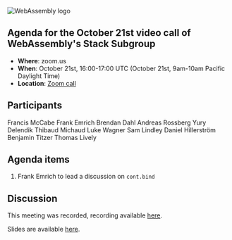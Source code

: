 ![WebAssembly logo](/images/WebAssembly.png)

## Agenda for the October 21st video call of WebAssembly's Stack Subgroup

- **Where**: zoom.us
- **When**:  October 21st, 16:00-17:00 UTC (October 21st, 9am-10am Pacific Daylight Time)
- **Location**: [Zoom call](https://zoom.us/j/91846860726?pwd=NVVNVmpvRVVFQkZTVzZ1dTFEcXgrdz09)

## Participants

Francis McCabe
Frank Emrich
Brendan Dahl
Andreas Rossberg
Yury Delendik
Thibaud Michaud
Luke Wagner
Sam Lindley
Daniel Hillerström
Benjamin Titzer
Thomas Lively


## Agenda items

1. Frank Emrich to lead a discussion on `cont.bind`

## Discussion

This meeting was recorded, recording available [here](https://us02web.zoom.us/rec/share/FKHbk3uvZG6jIR3iJxv6PUJ2lDC7NQUMY6T4CFZuSR_xlRa03qOipgN3cbZokl0Q.EzqZs7AKHkxEKZ_C).

Slides are available [here](https://github.com/WebAssembly/meetings/blob/main/stack/2024/presentations/cont_bind.pdf).
